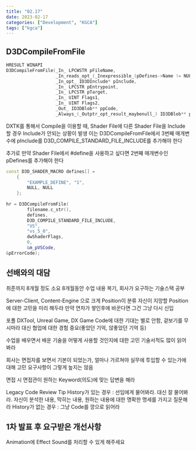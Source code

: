 ```yaml
---
title: "02.17"
date: 2023-02-17
categories: ["Development", "KGCA"]
tags: ["kgca"]
---
```

## D3DCompileFromFile
```cpp
HRESULT WINAPI
D3DCompileFromFile(_In_ LPCWSTR pFileName,
                   _In_reads_opt_(_Inexpressible_(pDefines->Name != NULL)) CONST D3D_SHADER_MACRO* pDefines,
                   _In_opt_ ID3DInclude* pInclude,
                   _In_ LPCSTR pEntrypoint,
                   _In_ LPCSTR pTarget,
                   _In_ UINT Flags1,
                   _In_ UINT Flags2,
                   _Out_ ID3DBlob** ppCode,
                   _Always_(_Outptr_opt_result_maybenull_) ID3DBlob** ppErrorMsgs);
```
DXTK를 통해서 Compile을 이용할 때, Shader File에 다른 Shader File을 Include할 경우 Include가 안되는 상황이 발생
이는 D3DCompileFromFile에서 3번째 매개변수에 pInclude를 D3D_COMPILE_STANDARD_FILE_INCLUDE를 추가해야 한다

추가로 만약 Shader File에서 #define을 사용하고 싶다면 2번째 매개변수인 pDefines를 추가해야 한다

```cpp
const D3D_SHADER_MACRO defines[] =
    {
        "EXAMPLE_DEFINE", "1",
        NULL, NULL
    };
    
hr = D3DCompileFromFile(
        filename.c_str(),
        defines,
        D3D_COMPILE_STANDARD_FILE_INCLUDE,
        "VS",
        "vs_5_0",
        dwShaderFlags,
        0,
        &m_pVSCode,
&pErrorCode);
```

## 선배와의 대담
취준까지 8개월 정도 소요
8개월동안 수업 내용 복기, 회사가 요구하는 기술스택 공부

Server-Client, Content-Engine 으로 크게 Position이 분류
자신이 지망할 Position에 대한 고민을 미리 해두라
만약 연차가 쌓인후에 바꾼다면 그건 그냥 다시 신입

포폴 DXTool, Unreal Game, DX Game
Code에 대한 기대는 별로 안함, 겉보기를 무시마라
대신 협업에 대한 경험 중요(좋았던 기억, 않좋았던 기억 등)

수업을 배우면서 배운 기술을 어떻게 사용할 것인지에 대한 고민
기술서적도 많이 읽어봐라

회사는 면접자를 보면서 기본이 되었는가, 얼마나 가르쳐야 실무에 투입할 수 있는가에 대해 고민
요구사항이 그렇게 높지는 않음

면접 시 면접관이 원하는 Keyword(의도)에 맞는 답변을 해라

Legacy Code Review Tip
History가 있는 경우 : 선임에게 물어봐라. 대신 잘 물어봐라. 자신이 분석한 내용, 막히는 내용, 원하는 내용에 대한 명확한 명세를 가지고 질문해라
History가 없는 경우 : 그냥 Code를 깡으로 읽어라

## 1차 발표 후 요구받은 개선사항
Animation에 Effect Sound를 처리할 수 있게 해주세요